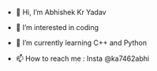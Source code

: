 - 👋 Hi, I’m  Abhishek Kr Yadav
- 👀 I’m interested in coding
- 🌱 I’m currently learning C++ and Python

- 📫 How to reach me : Insta @ka7462abhi

<!---
AbhiSuman786/AbhiSuman786 is a ✨ special ✨ repository because its `README.md` (this file) appears on your GitHub profile.
You can click the Preview link to take a look at your changes.
--->
